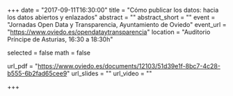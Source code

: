 +++
date = "2017-09-11T16:30:00"
title = "Cómo publicar los datos: hacia los datos abiertos y enlazados"
abstract = ""
abstract_short = ""
event = "Jornadas Open Data y Transparencia, Ayuntamiento de Oviedo"
event_url = "https://www.oviedo.es/opendataytransparencia"
location = "Auditorio Príncipe de Asturias, 16:30 a 18:30h"

selected = false
math = false

url_pdf = "https://www.oviedo.es/documents/12103/51d39e1f-8bc7-4c28-b555-6b2fad65cee9"
url_slides = ""
url_video = ""

+++

